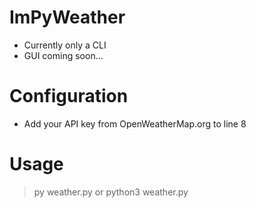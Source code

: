 # ImPyWeather
- Currently only a CLI
- GUI coming soon...
# Configuration
- Add your API key from OpenWeatherMap.org to line 8
# Usage
>py weather.py or python3 weather.py
